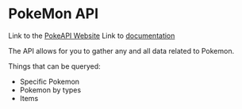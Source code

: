 # PokeMon API

Link to the [PokeAPI Website](https://pokeapi.co/)
Link to [documentation](https://pokeapi.co/docs/v2)

The API allows for you to gather any and all data related to Pokemon.

Things that can be queryed:
- Specific Pokemon
- Pokemon by types
- Items




~~~


~~~
